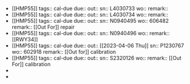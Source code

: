 - [[HMP55]] 
  tags:: cal-due
  due::
  out::
  sn:: L4030733
  wo:: 
  remark::
- [[HMP55]] 
  tags:: cal-due
  due::
  out::
  sn:: L4030734
  wo:: 
  remark::
- [[HMP55]] 
  tags:: cal-due
  due::
  out::
  sn:: N0940495
  wo:: 606482
  remark:: [[Out For]] repair
- [[HMP55]] 
  tags:: cal-due
  due::
  out::
  sn:: N0940496
  wo:: 
  remark:: [[RWY34]]
- [[HMP55]] 
  tags:: cal-due
  due::
  out:: [[2023-04-06 Thu]] 
  sn:: P1230767
  wo:: 602918
  remark:: [[Out for]] calibration
- [[HMP55]] 
  tags:: cal-due
  due::
  out::
  sn:: S2320126
  wo:: 
  remark:: [[Out For]] calibration
-
-
